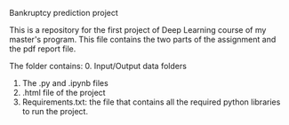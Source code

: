 Bankruptcy prediction project

This is a repository for the first project of Deep Learning course of my master's program.
This file contains the two parts of the assignment and the pdf report file.

The folder contains:
0. Input/Output data folders
1. The .py and .ipynb files
2. .html file of the project
3. Requirements.txt: the file that contains all the required python libraries to run the project.

